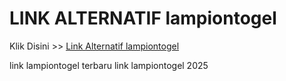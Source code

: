 # LINK ALTERNATIF lampiontogel

Klik Disini >> <a href="https://linksto.pages.dev/">Link Alternatif lampiontogel </a>

link lampiontogel terbaru
link lampiontogel 2025